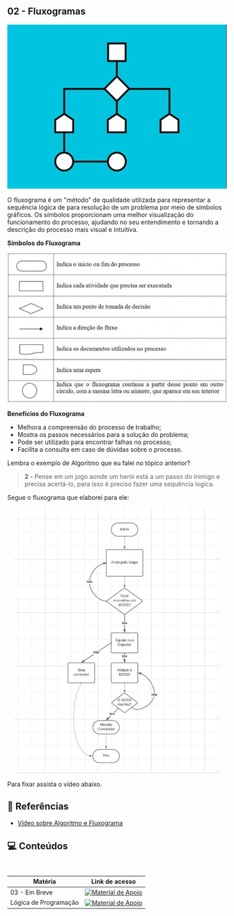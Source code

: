 ## 02 - Fluxogramas

<p align="center">
<img src="./files/fluxogramas.JPG" />
</p>

O fluxograma é um "método" de qualidade utilizada para representar a sequência lógica de para resolução de um problema por meio de símbolos gráficos. Os símbolos proporcionam uma melhor visualização do funcionamento do processo, ajudando no seu entendimento e tornando a descrição do processo mais visual e intuitiva.


**Símbolos do Fluxograma**

<p align="center">
<img src="./files/imagem-Fluxograma.jpg" />
</p>

**Benefícios do Fluxograma**

- Melhora a compreensão do processo de trabalho;
- Mostra os passos necessários para a solução do problema;
- Pode ser utilizado para encontrar falhas no processo;
- Facilita a consulta em caso de dúvidas sobre o processo.

Lembra o exemplo de Algoritmo que eu falei no tópico anterior?
>**2 -** Pense em um jogo aonde um herói está a um passo do inimigo e precisa acertá-lo, para isso é preciso fazer uma sequência logica.

Segue o fluxograma que elaborei para ele:
<p align="center">
<img src="./files/meu-fluxograma.JPG" />
</p>

Para fixar assista o vídeo abaixo.

## 🔗 Referências

 - [Vídeo sobre Algoritmo e Fluxograma](https://www.youtube.com/watch?v=ojD5Q6E8xW4)

## 💻 Conteúdos
<table align="center">
    <tr align="center">
      <th>Matéria</th>
      <th>Link de acesso</th>
    </tr>
  <tbody align="left">
    <tr>
      <td>03 - Em Breve</td>
      <td align="center">
        <a href="">
           <img align="center" alt="Material de Apoio" src="https://img.shields.io/badge/Ver%20Resumo-!30A3DC?style=for-the-badge">
        </a>
      </td>
    </tr>
      <tr>
      <td>Lógica de Programação</td>
      <td align="center">
        <a href="https://github.com/RonierBastos/Estudo-das-Tecnologias/tree/main/Logica-de-Programacao">
           <img align="center" alt="Material de Apoio" src="https://img.shields.io/badge/Voltar%20-30A3DC?style=for-the-badge">
        </a>
      </td>
    </tr>
    
  </tbody>
</table>